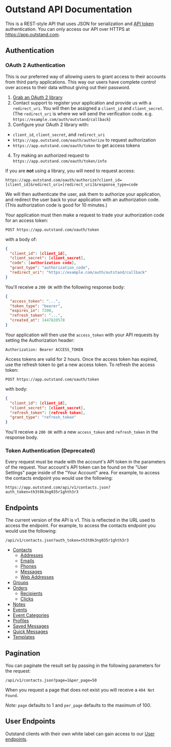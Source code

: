 # Outstand API Documentation

This is a REST-style API that uses JSON for serialization and [API token](#authentication) authentication. You can only access our API over HTTPS at https://app.outstand.com.

## Authentication

### OAuth 2 Authentication

This is our preferred way of allowing users to grant access to their accounts from third party applications. This way our users have complete control over access to their data without giving out their password.

1. [Grab an OAuth 2 library](http://oauth.net/code/)
2. Contact support to register your application and provide us with a `redirect_uri`. You will then be assigned a `client_id` and `client_secret`. (The `redirect_uri` is where we will send the verification code. e.g. `https://example.com/auth/outstand/callback`)
3. Configure your OAuth 2 library with:
  * `client_id`, `client_secret`, and `redirect_uri`
  * `https://app.outstand.com/oauth/authorize` to request authorization
  * `https://app.outstand.com/oauth/token` to get access tokens
4. Try making an authorized request to `https://app.outstand.com/oauth/token/info`

If you are **not** using a library, you will need to request access:

```
https://app.outstand.com/oauth/authorize?client_id=[client_id]&redirect_uri=[redirect_uri]&response_type=code
```

We will then authenticate the user, ask them to authorize your application, and redirect the user back to your application with an authorization code. (This authorization code is good for 10 minutes.)

Your application must then make a request to trade your authorization code for an access token:

```
POST https://app.outstand.com/oauth/token
```

with a body of:
```json
{
  "client_id": [client_id],
  "client_secret": [client_secret],
  "code": [authorization code],
  "grant_type": "authorization_code",
  "redirect_uri": "https://example.com/auth/outstand/callback"
}
```

You'll receive a `200 OK` with the following response body:

```json
{
  "access_token": "...",
  "token_type": "bearer",
  "expires_in": 7200,
  "refresh_token": "...",
  "created_at": 1447820578
}
```

Your application will then use the `access_token` with your API requests by setting the Authorization header:

```
Authorization: Bearer ACCESS_TOKEN
```

Access tokens are valid for 2 hours. Once the access token has expired, use the refresh token to get a new access token. To refresh the access token:

```
POST https://app.outstand.com/oauth/token
```

with body:

```json
{
  "client_id": [client_id],
  "client_secret": [client_secret],
  "refresh_token": [refresh token],
  "grant_type": "refresh_token"
}
```

You'll receive a `200 OK` with a new `access_token` and `refresh_token` in the response body.

### Token Authentication (Deprecated)

Every request must be made with the account's API token in the parameters of the request. Your account's API token can be found on the "User Settings" page inside of the "Your Account" area. For example, to access the contacts endpoint you would use the following:

```
https://app.outstand.com/api/v1/contacts.json?auth_token=th3t0k3ng035r1ghth3r3
```

## Endpoints

The current version of the API is v1. This is reflected in the URL used to access the endpoint. For example, to access the contacts endpoint you would use the following:

```
/api/v1/contacts.json?auth_token=th3t0k3ng035r1ghth3r3
```


* [Contacts](https://github.com/outstand/api-docs/blob/master/endpoints/contacts.md)
  * [Addresses](https://github.com/outstand/api-docs/blob/master/endpoints/addresses.md)
  * [Emails](https://github.com/outstand/api-docs/blob/master/endpoints/emails.md)
  * [Phones](https://github.com/outstand/api-docs/blob/master/endpoints/phones.md)
  * [Messages](https://github.com/outstand/api-docs/blob/master/endpoints/contact_messages.md)
  * [Web Addresses](https://github.com/outstand/api-docs/blob/master/endpoints/web_addresses.md)
* [Groups](https://github.com/outstand/api-docs/blob/master/endpoints/groups.md)
* [Orders](https://github.com/outstand/api-docs/blob/master/endpoints/orders.md)
  * [Recipients](https://github.com/outstand/api-docs/blob/master/endpoints/recipients.md)
  * [Clicks](https://github.com/outstand/api-docs/blob/master/endpoints/clicks.md)
* [Notes](https://github.com/outstand/api-docs/blob/master/endpoints/notes.md)
* [Events](https://github.com/outstand/api-docs/blob/master/endpoints/events.md)
* [Event Categories](https://github.com/outstand/api-docs/blob/master/endpoints/event_categories.md)
* [Profiles](https://github.com/outstand/api-docs/blob/master/endpoints/profiles.md)
* [Saved Messages](https://github.com/outstand/api-docs/blob/master/endpoints/saved_messages.md)
* [Quick Messages](https://github.com/outstand/api-docs/blob/master/endpoints/quick_messages.md)
* [Templates](https://github.com/outstand/api-docs/blob/master/endpoints/templates.md)


## Pagination

You can paginate the result set by passing in the following parameters for the request:

```
/api/v1/contacts.json?page=1&per_page=50
```

When you request a page that does not exist you will receive a ```404 Not Found```.

*Note:* ```page``` defaults to 1 and ```per_page``` defaults to the maximum of 100.

## User Endpoints

Outstand clients with their own white label can gain access to our [User endpoints](https://github.com/outstand/api-docs/blob/master/user_endpoints.md).
